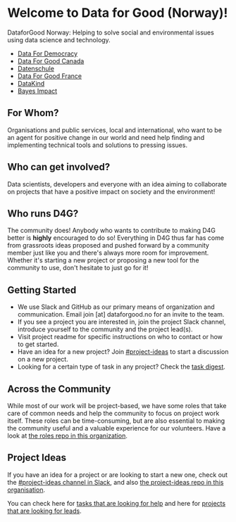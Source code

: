 # Welcome to Data for Good (Norway)!

DataforGood Norway: Helping to solve social and environmental issues using data science and technology.


* [Data For Democracy](http://datafordemocracy.org/)
* [Data For Good Canada](http://dataforgood.ca/)
* [Datenschule](https://datenschule.de/)
* [Data For Good France](http://dataforgood.fr)
* [DataKind](http://www.datakind.org/)
* [Bayes Impact](https://www.bayesimpact.org/)



## For Whom?

Organisations and public services, local and international, who want to be an agent for positive change in our world and need help finding and implementing technical tools and solutions to pressing issues. 



## Who can get involved?

Data scientists, developers and everyone with an idea aiming to collaborate on projects that have a positive impact on society and the environment!


## Who runs D4G?

The community does! Anybody who wants to contribute to making D4G better is **highly** encouraged to do so! Everything in D4G thus far has come from grassroots ideas proposed and pushed forward by a community member just like you and there's always more room for improvement. Whether it's starting a new project or proposing a new tool for the community to use, don't hesitate to just go for it!



## Getting Started  

* We use Slack and GitHub as our primary means of organization and communication. Email join [at] dataforgood.no for an invite to the team.  
* If you see a project you are interested in, join the project Slack channel, introduce yourself to the community and the project lead(s).  
* Visit project readme for specific instructions on who to contact or how to get started.
* Have an idea for a new project? Join [#project-ideas](https://github.com/DataForGood-Norway/project-ideas/issues) to start a discussion on a new project.
* Looking for a certain type of task in any project? Check the [task digest](#task-digest).

## Across the Community

While most of our work will be project-based, we have some roles that take care of common needs and help the community to focus on project work itself. These roles can be time-consuming, but are also essential to making the community useful and a valuable experience for our volunteers. Have a look at [the roles repo in this organization](https://github.com/DataForGood-Norway/roles).


## Project Ideas
If you have an idea for a project or are looking to start a new one, check out the [#project-ideas channel in Slack](https://data4good-no.slack.com/messages/C9GSQP8CX/convo/C8S0LL6GZ-1519726328.000121/), and also [the project-ideas repo in this organisation](https://github.com/DataForGood-Norway/project-ideas/issues).

You can check here for [tasks that are looking for help](https://github.com/DataForGood-Norway/project-ideas/issues?q=is%3Aissue+is%3Aopen+label%3A%22help+wanted%22) and here for [projects that are looking for leads](https://github.com/DataForGood-Norway/project-ideas/issues?q=is%3Aissue+is%3Aopen+label%3A%22lead+wanted%22).

